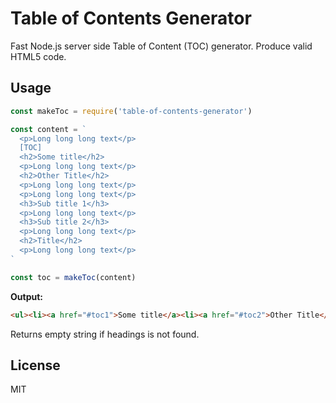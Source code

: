 # Table of Contents Generator

Fast Node.js server side Table of Content (TOC) generator. Produce valid HTML5 code. 

## Usage

```js
const makeToc = require('table-of-contents-generator')

const content = `
  <p>Long long long text</p>
  [TOC]
  <h2>Some title</h2>
  <p>Long long long text</p>
  <h2>Other Title</h2>
  <p>Long long long text</p>
  <p>Long long long text</p>
  <h3>Sub title 1</h3>
  <p>Long long long text</p>
  <h3>Sub title 2</h3>
  <p>Long long long text</p>
  <h2>Title</h2>
  <p>Long long long text</p>
`

const toc = makeToc(content)
```
**Output:**
```html
<ul><li><a href="#toc1">Some title</a><li><a href="#toc2">Other Title</a><ul><li><a href="#toc3">Sub title 1</a><li><a href="#toc4">Sub title 2</a></ul><li><a href="#toc5">Title</a></ul></ul>
```

Returns empty string if headings is not found.

## License

MIT